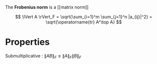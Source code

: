 The **Frobenius norm** is a [[matrix norm]]

$$
\lVert A \rVert_F = \sqrt{\sum_{i=1}^m \sum_{j=1}^n |a_{ij}|^2} = \sqrt{\operatorname{tr} A^\top A}
$$

# Properties

Submultiplicative
: $\|AB\|_F \leq \|A\|_F \|B\|_F$